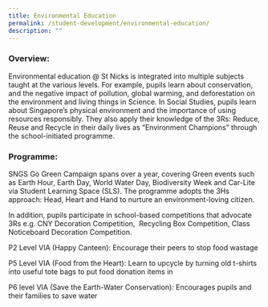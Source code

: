 ```yaml
---
title: Environmental Education
permalink: /student-development/environmental-education/
description: ""
---
```

### Overview:
Environmental education @ St Nicks is integrated into multiple subjects taught at the various levels. For example, pupils learn about conservation, and the negative impact of pollution, global warming, and deforestation on the environment and living things in Science. In Social Studies, pupils learn about Singapore’s physical environment and the importance of using resources responsibly. They also apply their knowledge of the 3Rs: Reduce, Reuse and Recycle in their daily lives as “Environment Champions” through the school-initiated programme.


### Programme:

SNGS Go Green Campaign spans over a year, covering Green events such as Earth Hour, Earth Day, World Water Day, Biodiversity Week and Car-Lite via Student Learning Space (SLS). The programme adopts the 3Hs approach: Head, Heart and Hand to nurture an environment-loving citizen.  

In addition, pupils participate in school-based competitions that advocate 3Rs e.g. CNY Decoration Competition,  Recycling Box Competition, Class Noticeboard Decoration Competition.

P2 Level VIA (Happy Canteen): Encourage their peers to stop food wastage

P5 Level VIA (Food from the Heart): Learn to upcycle by turning old t-shirts into useful tote bags to put food donation items in

P6 level VIA (Save the Earth-Water Conservation): Encourages pupils and their families to save water